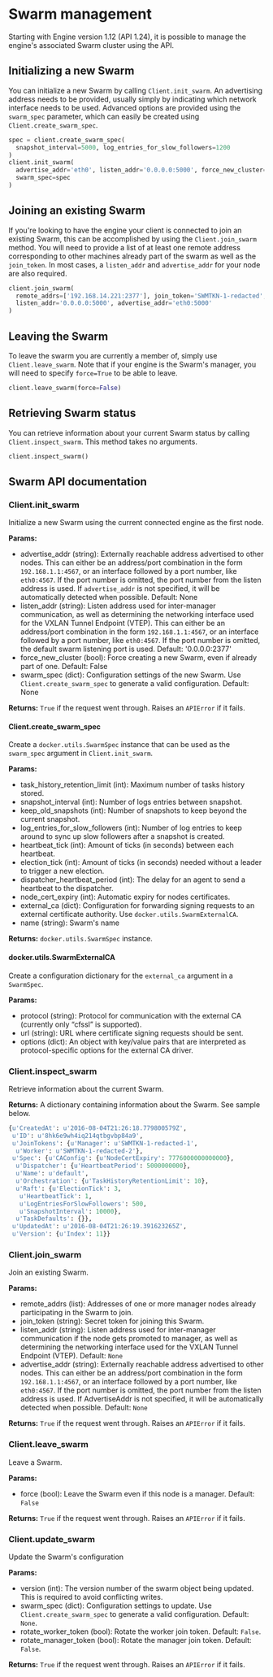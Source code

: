 # Swarm management

Starting with Engine version 1.12 (API 1.24), it is possible to manage the
engine's associated Swarm cluster using the API.

## Initializing a new Swarm

You can initialize a new Swarm by calling `Client.init_swarm`. An advertising
address needs to be provided, usually simply by indicating which network
interface needs to be used. Advanced options are provided using the
`swarm_spec` parameter, which can easily be created using
`Client.create_swarm_spec`.

```python
spec = client.create_swarm_spec(
  snapshot_interval=5000, log_entries_for_slow_followers=1200
)
client.init_swarm(
  advertise_addr='eth0', listen_addr='0.0.0.0:5000', force_new_cluster=False,
  swarm_spec=spec
)
```

## Joining an existing Swarm

If you're looking to have the engine your client is connected to join an
existing Swarm, this can be accomplished by using the `Client.join_swarm`
method. You will need to provide a list of at least one remote address
corresponding to other machines already part of the swarm as well as the
`join_token`. In most cases, a `listen_addr` and `advertise_addr` for your
node are also required.

```python
client.join_swarm(
  remote_addrs=['192.168.14.221:2377'], join_token='SWMTKN-1-redacted',
  listen_addr='0.0.0.0:5000', advertise_addr='eth0:5000'
)
```

## Leaving the Swarm

To leave the swarm you are currently a member of, simply use
`Client.leave_swarm`. Note that if your engine is the Swarm's manager,
you will need to specify `force=True` to be able to leave.

```python
client.leave_swarm(force=False)
```


## Retrieving Swarm status

You can retrieve information about your current Swarm status by calling
`Client.inspect_swarm`. This method takes no arguments.

```python
client.inspect_swarm()
```

## Swarm API documentation

### Client.init_swarm

Initialize a new Swarm using the current connected engine as the first node.

**Params:**

* advertise_addr (string): Externally reachable address advertised to other
  nodes. This can either be an address/port combination in the form
  `192.168.1.1:4567`, or an interface followed by a port number, like
  `eth0:4567`. If the port number is omitted, the port number from the listen
  address is used. If `advertise_addr` is not specified, it will be
  automatically detected when possible. Default: None
* listen_addr (string): Listen address used for inter-manager communication,
  as well as determining the networking interface used for the VXLAN Tunnel
  Endpoint (VTEP). This can either be an address/port combination in the form
  `192.168.1.1:4567`, or an interface followed by a port number, like
  `eth0:4567`. If the port number is omitted, the default swarm listening port
  is used. Default: '0.0.0.0:2377'
* force_new_cluster (bool): Force creating a new Swarm, even if already part of
  one. Default: False
* swarm_spec (dict): Configuration settings of the new Swarm. Use
  `Client.create_swarm_spec` to generate a valid configuration. Default: None

**Returns:** `True` if the request went through. Raises an `APIError` if it
  fails.

#### Client.create_swarm_spec

Create a `docker.utils.SwarmSpec` instance that can be used as the `swarm_spec`
argument in `Client.init_swarm`.

**Params:**

* task_history_retention_limit (int): Maximum number of tasks history stored.
* snapshot_interval (int): Number of logs entries between snapshot.
* keep_old_snapshots (int): Number of snapshots to keep beyond the current
  snapshot.
* log_entries_for_slow_followers (int): Number of log entries to keep around
  to sync up slow followers after a snapshot is created.
* heartbeat_tick (int): Amount of ticks (in seconds) between each heartbeat.
* election_tick (int): Amount of ticks (in seconds) needed without a leader to
  trigger a new election.
* dispatcher_heartbeat_period (int):  The delay for an agent to send a
  heartbeat to the dispatcher.
* node_cert_expiry (int): Automatic expiry for nodes certificates.
* external_ca (dict): Configuration for forwarding signing requests to an
  external certificate authority. Use `docker.utils.SwarmExternalCA`.
* name (string): Swarm's name

**Returns:** `docker.utils.SwarmSpec` instance.

#### docker.utils.SwarmExternalCA

Create a configuration dictionary for the `external_ca` argument in a
`SwarmSpec`.

**Params:**

* protocol (string): Protocol for communication with the external CA (currently
  only “cfssl” is supported).
* url (string): URL where certificate signing requests should be sent.
* options (dict): An object with key/value pairs that are interpreted as
  protocol-specific options for the external CA driver.

### Client.inspect_swarm

Retrieve information about the current Swarm.

**Returns:** A dictionary containing information about the Swarm. See sample
  below.

```python
{u'CreatedAt': u'2016-08-04T21:26:18.779800579Z',
 u'ID': u'8hk6e9wh4iq214qtbgvbp84a9',
 u'JoinTokens': {u'Manager': u'SWMTKN-1-redacted-1',
  u'Worker': u'SWMTKN-1-redacted-2'},
 u'Spec': {u'CAConfig': {u'NodeCertExpiry': 7776000000000000},
  u'Dispatcher': {u'HeartbeatPeriod': 5000000000},
  u'Name': u'default',
  u'Orchestration': {u'TaskHistoryRetentionLimit': 10},
  u'Raft': {u'ElectionTick': 3,
   u'HeartbeatTick': 1,
   u'LogEntriesForSlowFollowers': 500,
   u'SnapshotInterval': 10000},
  u'TaskDefaults': {}},
 u'UpdatedAt': u'2016-08-04T21:26:19.391623265Z',
 u'Version': {u'Index': 11}}
```

### Client.join_swarm

Join an existing Swarm.

**Params:**

* remote_addrs (list): Addresses of one or more manager nodes already
  participating in the Swarm to join.
* join_token (string): Secret token for joining this Swarm.
* listen_addr (string): Listen address used for inter-manager communication
  if the node gets promoted to manager, as well as determining the networking
  interface used for the VXLAN Tunnel Endpoint (VTEP). Default: `None`
* advertise_addr (string): Externally reachable address advertised to other
  nodes. This can either be an address/port combination in the form
  `192.168.1.1:4567`, or an interface followed by a port number, like
  `eth0:4567`. If the port number is omitted, the port number from the listen
  address is used. If AdvertiseAddr is not specified, it will be automatically
  detected when possible. Default: `None`

**Returns:** `True` if the request went through. Raises an `APIError` if it
  fails.

### Client.leave_swarm

Leave a Swarm.

**Params:**

* force (bool): Leave the Swarm even if this node is a manager.
  Default: `False`

**Returns:** `True` if the request went through. Raises an `APIError` if it
  fails.

### Client.update_swarm

Update the Swarm's configuration

**Params:**

* version (int): The version number of the swarm object being updated. This
  is required to avoid conflicting writes.
* swarm_spec (dict): Configuration settings to update. Use
  `Client.create_swarm_spec` to generate a valid configuration.
  Default: `None`.
* rotate_worker_token (bool): Rotate the worker join token. Default: `False`.
* rotate_manager_token (bool): Rotate the manager join token. Default: `False`.

**Returns:** `True` if the request went through. Raises an `APIError` if it
  fails.

